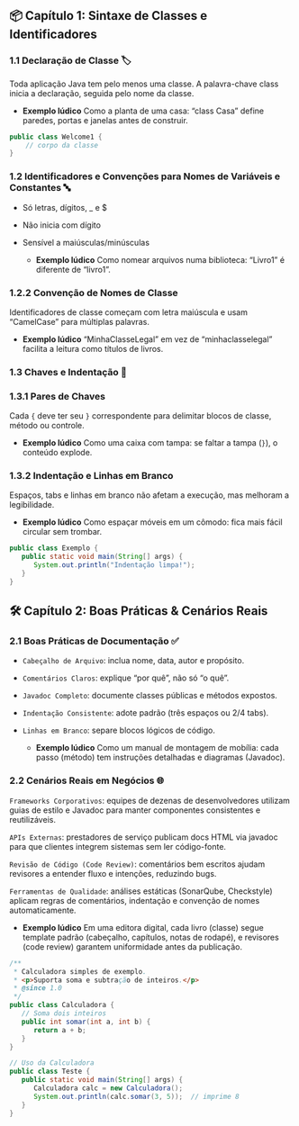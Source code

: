 ## 📦 Capítulo 1: Sintaxe de Classes e Identificadores

### 1.1 Declaração de Classe 🏷️
Toda aplicação Java tem pelo menos uma classe. A palavra-chave class inicia a declaração, seguida pelo nome da classe.


  - **Exemplo lúdico** Como a planta de uma casa: “class Casa” define paredes, portas e janelas antes de construir.


```java
public class Welcome1 {
    // corpo da classe
}
```

### 1.2 Identificadores e Convenções para Nomes de Variáveis e Constantes 🔤
- Só letras, dígitos, _ e $

- Não inicia com dígito

- Sensível a maiúsculas/minúsculas


  - **Exemplo lúdico** Como nomear arquivos numa biblioteca: “Livro1” é diferente de “livro1”.


### 1.2.2 Convenção de Nomes de Classe 
Identificadores de classe começam com letra maiúscula e usam “CamelCase” para múltiplas palavras.


  - **Exemplo lúdico** “MinhaClasseLegal” em vez de “minhaclasselegal” facilita a leitura como títulos de livros.


### 1.3 Chaves e Indentação 🔧

### 1.3.1 Pares de Chaves
Cada `{` deve ter seu `}` correspondente para delimitar blocos de classe, método ou controle.


  - **Exemplo lúdico** Como uma caixa com tampa: se faltar a tampa (`}`), o conteúdo explode.


### 1.3.2 Indentação e Linhas em Branco
Espaços, tabs e linhas em branco não afetam a execução, mas melhoram a legibilidade.


  - **Exemplo lúdico** Como espaçar móveis em um cômodo: fica mais fácil circular sem trombar.


```java
public class Exemplo {
   public static void main(String[] args) {
      System.out.println("Indentação limpa!");
   }
}
```

## 🛠️ Capítulo 2: Boas Práticas & Cenários Reais

### 2.1 Boas Práticas de Documentação ✅
- `Cabeçalho de Arquivo`: inclua nome, data, autor e propósito.

- `Comentários Claros`: explique “por quê”, não só “o quê”.

- `Javadoc Completo`: documente classes públicas e métodos expostos.

- `Indentação Consistente`: adote padrão (três espaços ou 2/4 tabs).

- `Linhas em Branco`: separe blocos lógicos de código.


  - **Exemplo lúdico** Como um manual de montagem de mobília: cada passo (método) tem instruções detalhadas e diagramas (Javadoc).


### 2.2 Cenários Reais em Negócios 🌐
`Frameworks Corporativos`: equipes de dezenas de desenvolvedores utilizam guias de estilo e Javadoc para manter componentes consistentes e reutilizáveis.

`APIs Externas`: prestadores de serviço publicam docs HTML via javadoc para que clientes integrem sistemas sem ler código-fonte.

`Revisão de Código (Code Review)`: comentários bem escritos ajudam revisores a entender fluxo e intenções, reduzindo bugs.

`Ferramentas de Qualidade`: análises estáticas (SonarQube, Checkstyle) aplicam regras de comentários, indentação e convenção de nomes automaticamente.

  - **Exemplo lúdico** Em uma editora digital, cada livro (classe) segue template padrão (cabeçalho, capítulos, notas de rodapé), e revisores (code review) garantem uniformidade antes da publicação.


```java
/**
 * Calculadora simples de exemplo.
 * <p>Suporta soma e subtração de inteiros.</p>
 * @since 1.0
 */
public class Calculadora {
   // Soma dois inteiros
   public int somar(int a, int b) {
      return a + b;
   }
}
```


```java
// Uso da Calculadora
public class Teste {
   public static void main(String[] args) {
      Calculadora calc = new Calculadora();
      System.out.println(calc.somar(3, 5));  // imprime 8
   }
}
```